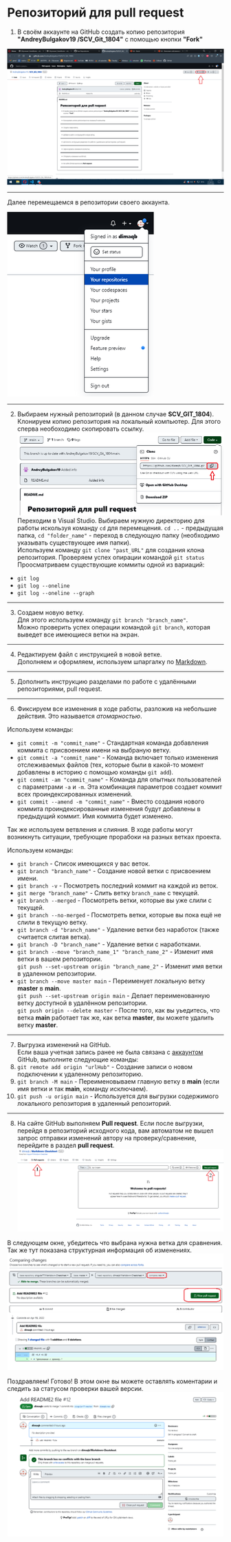 # Репозиторий для **pull request**
1. В своём аккаунте на GitHub создать копию репозитория **"AndreyBulgakov19
/SCV_Git_1804"** с помощью кнопки **"Fork"**

![скрин1](scr1.png)
___
Далее перемещаемся в репозитории своего аккаунта.

![скрин2](scr2.png)
___
2. Выбираем нужный репозиторий (в данном случае **SCV_GIT_1804**). 
Клонируем копию репозитория на локальный компьютер. 
Для этого сперва необоходимо скопировать ссылку.
![скрин3](scr3.png)
Переходим в Visual Studio.
Выбираем нужную директорию для работы искользуя команду `cd` для перемещения. `cd ..` - предыдущая папка, `cd "folder_name"` - переход в следующую папку (необходимо указывать существующее имя папки).   
Используем команду `git clone "past_URL"` для создания клона репозитория.
Проверяем успех опирации командой `git status`
Проосматриваем существующие коммиты одной из вариаций:   
- `git log` 
- `git log --oneline`
- `git log --oneline --graph`
___
3. Создаем новую ветку.  
Для этого используем команду `git branch "branch_name"`.  
Можно проверить успех операции командой `git branch`, которая выведет все имеющиеся ветки на экран.
___
4. Редактируем файл с инструкцией в новой ветке.  
Дополняем и оформляем, используем шпаргалку по [Markdown](https://github.com/dimaqb/Markdown-Cheatsheet).
___
5. Дополнить инструкцию разделами по работе с удалёнными репозиториями, pull request.
___
6. Фиксируем все изменения в ходе работы, разложив на небольшие действия. Это называется *атомарностью*.  
   
Используем команды:  
- `git commit -m "commit_name"` - Стандартная команда добавления коммита с присвоением имени на выбраную ветку.
- `git commit -a "commit_name"` - Команда включает только изменения отслеживаемых файлов (тех, которые были в какой-то момент добавлены в историю с помощью команды `git add`).  
- `git commit -am "commit_name"` - Команда для опытных пользователей с параметрами `-a` и `-m`. Эта комбинация параметров создает коммит всех проиндексированных изменений.  
- `git commit --amend -m "commit_name"` - Вместо создания нового коммита проиндексированные изменения будут добавлены в предыдущий коммит. Имя коммита будет изменено.  
  
Так же используем ветвления и слияния.  В ходе работы могут возникнуть ситуации, требующие прорабоки на разных ветках проекта.  
  
Используем команды:
- `git branch` - Cписок имеющихся у вас веток.
- `git branch "branch_name"` - Создание новой ветки с присвоением имени. 
- `git branch -v` - Посмотреть последний коммит на каждой из веток.
- `git merge "branch_name"` - Слить ветку `branch_name` с текущей.
- `git branch --merged` - Посмотреть  ветки, которые вы уже слили с текущей. 
- `git branch --no-merged` - Посмотреть  ветки, которые вы пока ещё не слили в текущую ветку.
- `git branch -d "branch_name"` - Удаление ветки без наработок (также считается слитая ветка).
- `git branch -D "branch_name"` - Удаление ветки с наработками. 
- `git branch --move "branch_name_1" "branch_name_2"` - Изменит имя ветки в вашем репозитории.  
`git push --set-upstream origin "branch_name_2"` - Изменит имя ветки в удаленном репозитории. 
- `git branch --move master main` - Переименует локальную ветку **master** в **main**.  
`git push --set-upstream origin main` - Делает переименованную ветку доступной в удалённом репозитории.   
`git push origin --delete master` - После того, как вы уьедитесь, что ветка **main** работает так же, как ветка **master**, вы можете удалить ветку **master**.
 
___
7. Выгрузка изменений на GitHub.  
Если ваша учетная запись ранее не была связана с [аккаунтом](https://github.com/signup?user_email=&source=form-home-signup) GitHub, выполните следующие команды:
1. `git remote add origin "urlHub"` - Создание записи о новом подключении к удаленному репозиторию.
2. `git branch -M main` - Переименовываем главную ветку в **main** (если имя ветки и так **main**, команду исключаем).
3. `git push -u origin main` - Используется для выгрузки содержимого локального репозитория в удаленный репозиторий.
___
8. На сайте GitHub выполняем **Pull request**.
Если после выгрузки, перейдя в репозиторий исходного кода, вам автоматом не вышел запрос отправки изменений автору на проверку/сравнение, перейдите в раздел **pull request**.
![скрин4](scr4.png)
   
   
В следующем окне, убедитесь что выбрана нужна ветка для сравнения. Так же тут показана структурная информация об изменениях.
![скрин5](scr5.png)
   
   
Поздравляем! Готово!
В этом окне вы можете оставлять коментарии и следить за статусом проверки вашей версии. 
![скрин6](scr6.png)




